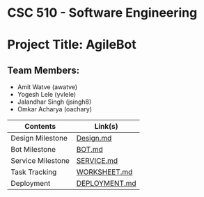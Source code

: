# CSC 510 - Software Engineering
# Project Title: AgileBot

## Team Members:
* Amit Watve (awatve)
* Yogesh Lele (yvlele)
* Jalandhar Singh (jsingh8)
* Omkar Acharya (oachary)

|   Contents     |                           Link(s)                                                    |
|-----------------|--------------------------------------------------------------------------------------|
| Design Milestone  | [Design.md](/Design/Design.md)  |
| Bot Milestone   | [BOT.md](/Bot/BOT.md) |
| Service Milestone   | [SERVICE.md](/Service/SERVICE.md) |
| Task Tracking | [WORKSHEET.md](/Bot/WORKSHEET.md) |
| Deployment | [DEPLOYMENT.md](/Deploy/README.md)

